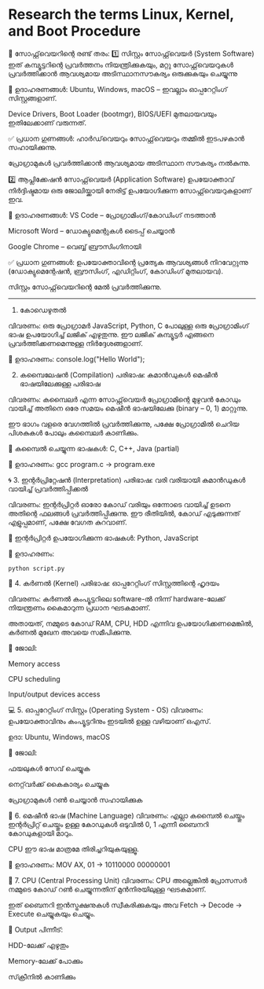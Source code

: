 # Research the terms Linux, Kernel, and Boot Procedure
🧩 സോഫ്റ്റ്‌വെയറിന്റെ രണ്ട് തരം:
1️⃣ സിസ്റ്റം സോഫ്റ്റ്‌വെയർ (System Software)
ഇത് കമ്പ്യൂട്ടറിന്റെ പ്രവർത്തനം നിയന്ത്രിക്കുകയും, മറ്റു സോഫ്റ്റ്‌വെയറുകൾ പ്രവർത്തിക്കാൻ ആവശ്യമായ അടിസ്ഥാനസൗകര്യം ഒരുക്കുകയും ചെയ്യുന്നു

📌 ഉദാഹരണങ്ങൾ:
Ubuntu, Windows, macOS – ഇവല്ലാം ഓപ്പറേറ്റിംഗ് സിസ്റ്റങ്ങളാണ്.

Device Drivers, Boot Loader (bootmgr), BIOS/UEFI മുതലായവയും ഇതിലേക്കാണ് വരുന്നത്.

✅ പ്രധാന ഗുണങ്ങൾ:
ഹാർഡ്‌വെയറും സോഫ്റ്റ്‌വെയറും തമ്മിൽ ഇടപഴകാൻ സഹായിക്കുന്നു.

പ്രോഗ്രാമുകൾ പ്രവർത്തിക്കാൻ ആവശ്യമായ അടിസ്ഥാന സൗകര്യം നൽകുന്നു.

2️⃣ ആപ്ലിക്കേഷൻ സോഫ്റ്റ്‌വെയർ (Application Software)
ഉപയോക്താവ് നിർദ്ദിഷ്ടമായ ഒരു ജോലിയ്ക്കായി നേരിട്ട് ഉപയോഗിക്കുന്ന സോഫ്റ്റ്‌വെയറുകളാണ് ഇവ.

📌 ഉദാഹരണങ്ങൾ:
VS Code – പ്രോഗ്രാമിംഗ്/കോഡിംഗ് നടത്താൻ

Microsoft Word – ഡോക്യുമെന്റുകൾ ടൈപ്പ് ചെയ്യാൻ

Google Chrome – വെബ്ബ് ബ്രൗസിംഗിനായി

✅ പ്രധാന ഗുണങ്ങൾ:
ഉപയോക്താവിന്റെ പ്രത്യേക ആവശ്യങ്ങൾ നിറവേറ്റുന്നു (ഡോക്യുമെന്റേഷൻ, ബ്രൗസിംഗ്, എഡിറ്റിംഗ്, കോഡിംഗ് മുതലായവ).

സിസ്റ്റം സോഫ്റ്റ്‌വെയറിന്റെ മേൽ പ്രവർത്തിക്കുന്നു.

-----------------------------------------------------------------------------------------------------------------------------------------------------------------------------------------------------------------------------------------------------------------------------

1. കോഡെഴുതൽ

വിവരണം:
ഒരു പ്രോഗ്രാമർ JavaScript, Python, C പോലുള്ള ഒരു പ്രോഗ്രാമിംഗ് ഭാഷ ഉപയോഗിച്ച് ലജിക് എഴുതുന്നു. ഈ ലജിക് കമ്പ്യൂട്ടർ എങ്ങനെ പ്രവർത്തിക്കണമെന്നുള്ള നിർദ്ദേശങ്ങളാണ്.

📌 ഉദാഹരണം:
console.log("Hello World");

 2. കമ്പൈലേഷൻ (Compilation)
പരിഭാഷ: കമാൻഡുകൾ മെഷീൻ ഭാഷയിലേക്കുള്ള പരിഭാഷ

വിവരണം:
കമ്പൈലർ എന്ന സോഫ്റ്റ്‌വെയർ പ്രോഗ്രാമിന്റെ മുഴുവൻ കോഡും വായിച്ച് അതിനെ ഒരേ സമയം മെഷീൻ ഭാഷയിലേക്കു (binary – 0, 1) മാറ്റുന്നു.

ഈ ഭാഗം വളരെ വേഗത്തിൽ പ്രവർത്തിക്കുന്നു, പക്ഷേ പ്രോഗ്രാമിൽ ചെറിയ പിശകുകൾ പോലും കമ്പൈലർ കാണിക്കും.

📌 കമ്പൈൽ ചെയ്യുന്ന ഭാഷകൾ: C, C++, Java (partial)

📌 ഉദാഹരണം:
    gcc program.c → program.exe

🌀 3. ഇന്റർപ്രിറ്റേഷൻ (Interpretation)
പരിഭാഷ: വരി വരിയായി കമാൻഡുകൾ വായിച്ച് പ്രവർത്തിപ്പിക്കൽ

വിവരണം:
ഇന്റർപ്രിറ്റർ ഓരോ കോഡ് വരിയും ഒന്നോടെ വായിച്ച് ഉടനെ അതിന്റെ ഫലങ്ങൾ പ്രവർത്തിപ്പിക്കുന്നു. ഈ രീതിയിൽ, കോഡ് എടുക്കുന്നത് എളുപ്പമാണ്, പക്ഷേ വേഗത കുറവാണ്.

📌 ഇന്റർപ്രിറ്റർ ഉപയോഗിക്കുന്ന ഭാഷകൾ: Python, JavaScript

📌 ഉദാഹരണം:

    python script.py

🧠 4. കർണൽ (Kernel)
പരിഭാഷ: ഓപ്പറേറ്റിംഗ് സിസ്റ്റത്തിന്റെ ഹൃദയം

വിവരണം:
കർണൽ കംപ്യൂട്ടറിലെ software-ൽ നിന്ന് hardware-ലേക്ക് നിയന്ത്രണം കൈമാറുന്ന പ്രധാന ഘടകമാണ്.

അതായത്, നമ്മുടെ കോഡ് RAM, CPU, HDD എന്നിവ ഉപയോഗിക്കണമെങ്കിൽ, കർണൽ മുഖേന അവയെ സമീപിക്കുന്നു.

📌 ജോലി:

Memory access

CPU scheduling

Input/output devices access


💻 5. ഓപ്പറേറ്റിംഗ് സിസ്റ്റം (Operating System - OS)
വിവരണം:
ഉപയോക്താവിനും കംപ്യൂട്ടറിനും ഇടയിൽ ഉള്ള വഴിയാണ് ഒഎസ്.

ഉദാ: Ubuntu, Windows, macOS

📌 ജോലി:

ഫയലുകൾ സേവ് ചെയ്യുക

നെറ്റ്‌വർക്ക് കൈകാര്യം ചെയ്യുക

പ്രോഗ്രാമുകൾ റൺ ചെയ്യാൻ സഹായിക്കുക
  

🔢 6. മെഷീൻ ഭാഷ (Machine Language)
വിവരണം:
എല്ലാ കമ്പൈൽ ചെയ്തും ഇന്റർപ്രിറ്റ് ചെയ്തും ഉള്ള കോഡുകൾ ഒടുവിൽ 0, 1 എന്നീ ബൈനറി കോഡുകളായി മാറും.

CPU ഈ ഭാഷ മാത്രമേ തിരിച്ചറിയുകയുള്ളൂ.

📌 ഉദാഹരണം:
MOV AX, 01 → 10110000 00000001

🧮 7. CPU (Central Processing Unit)
വിവരണം:
CPU അല്ലെങ്കിൽ പ്രോസസർ നമ്മുടെ കോഡ് റൺ ചെയ്യുന്നതിന് മുൻനിരയിലുള്ള ഘടകമാണ്.

ഇത് ബൈനറി ഇൻസ്ട്രക്ഷനുകൾ സ്വീകരിക്കുകയും അവ Fetch → Decode → Execute ചെയ്യുകയും ചെയ്യും.

📌 Output പിന്നീട്:

HDD-ലേക്ക് എഴുതും

Memory-ലേക്ക് പോക്കും

സ്‌ക്രീനിൽ കാണിക്കും






